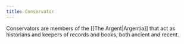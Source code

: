 ```yaml
---
title: Conservator
---
```


Conservators are members of the [[The Argent|Argentia]] that act as historians and keepers of records and books, both ancient and recent.